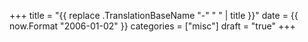 +++
title = "{{ replace .TranslationBaseName "-" " " | title }}"
date = {{ now.Format "2006-01-02" }}
categories = ["misc"]
draft = "true"
+++

